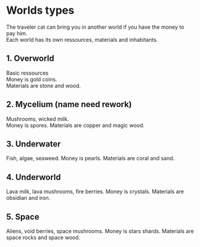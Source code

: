 # Worlds types  

The traveler cat can bring you in another world if you have the money to pay him.  
Each world has its own ressources, materials and inhabitants.  

## 1. Overworld

Basic ressources  
Money is gold coins.  
Materials are stone and wood.  

## 2. Mycelium (name need rework)  

Mushrooms, wicked milk.  
Money is spores.
Materials are copper and magic wood.  

## 3. Underwater  

Fish, algae, seaweed.
Money is pearls.
Materials are coral and sand.

## 4. Underworld  

Lava milk, lava mushrooms, fire berries.
Money is crystals.
Materials are obsidian and iron.

## 5. Space  

Aliens, void berries, space mushrooms.
Money is stars shards.
Materials are space rocks and space wood.
